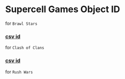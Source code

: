# Supercell Games Object ID

for `Brawl Stars`

### [csv id](https://github.com/Enjoyop/Supercell-Games.CsvID/wiki/BS)

for `Clash of Clans`

### [csv id](https://github.com/Enjoyop/Supercell-Games.CsvID/wiki/COC)

for `Rush Wars`

